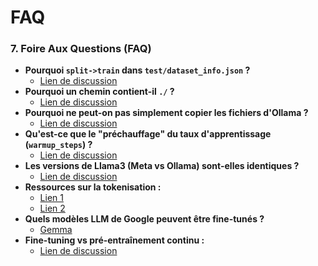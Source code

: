 # FAQ


### 7. Foire Aux Questions (FAQ)

* **Pourquoi `split->train` dans `test/dataset_info.json` ?**
    * [Lien de discussion](https://github.com/copilot/share/020851b8-4ba0-8094-8011-140140a04999)
* **Pourquoi un chemin contient-il `./` ?**
    * [Lien de discussion](https://github.com/copilot/share/c20113b8-0284-8832-9941-860860684988)
* **Pourquoi ne peut-on pas simplement copier les fichiers d'Ollama ?**
    * [Lien de discussion](https://gemini.google.com/app/0c348f71e2349304)
* **Qu'est-ce que le "préchauffage" du taux d'apprentissage (`warmup_steps`) ?**
    * [Lien de discussion](https://gemini.google.com/app/745a33b423c7a4b1)
* **Les versions de Llama3 (Meta vs Ollama) sont-elles identiques ?**
    * [Lien de discussion](https://grok.com/share/c2hhcmQtMg%3D%3D_f3f103b1-4250-4fc7-86e5-2fd09f9f34ac)
* **Ressources sur la tokenisation :**
    * [Lien 1](https://gemini.google.com/app/018aa5e35a1b5146)
    * [Lien 2](https://grok.com/share/c2hhcmQtMg%3D%3D_ee4742d2-f4a0-4659-92be-b45a497c159d)
* **Quels modèles LLM de Google peuvent être fine-tunés ?**
    * [Gemma](https://github.com/copilot/share/4261422a-0ba4-8c12-b003-9641442249da)
* **Fine-tuning vs pré-entraînement continu :**
    * [Lien de discussion](https://gemini.google.com/app/ea602cce5c2d9510)
